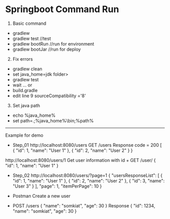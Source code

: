 # Springboot Command Run

1. Basic command
* gradlew
* gradlew test      //test
* gradlew bootRun   //run for environment
* gradlew bootJar   //run for deploy 

2. Fix errors
* gradlew clean
* set java_home=<location java>jdk folder>
* gradlew test 
* wait ...
or
* build.gradle
* edit line 9 sourceCompatibility ='8'

3. Set java path
* echo %java_home%
* set path=.;%java_home%\bin;%path%

---------------------------------------------------------

Example for demo

* Step_01
http://localhost:8080/users
GET /users
Response code = 200
[
    {
        "id": 1,
        "name": "User 1"
    },
    {
        "id": 2,
        "name": "User 2"
    }
}

http://localhost:8080/users/1
Get user information with id + GET /user/<id>
{
    "id": 1,
    "name": "User 1"
}

* Step_02
http://localhost:8080/users/?page=1
{
  "usersResponseList": [
    {
      "id": 1,
      "name": "User 1"
    },
    {
      "id": 2,
      "name": "User 2"
    },
    {
      "id": 3,
      "name": "User 3"
    }
  ],
  "page": 1,
  "itemPerPage": 10
}

* Postman
Create a new user
+ POST /users
{
    "name": "somkiat",
    "age": 30
}
Response
{
    "id": 1234,
    "name": "somkiat",
    "age": 30
}
